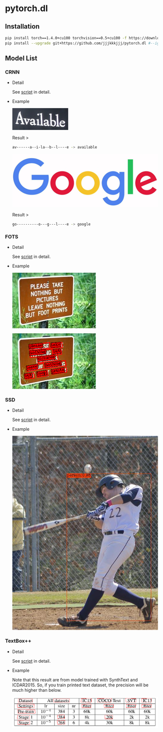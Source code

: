 # pytorch.dl

## Installation
```bash
pip install torch==1.4.0+cu100 torchvision==0.5+cu100 -f https://download.pytorch.org/whl/torch_stable.html
pip install --upgrade git+https://github.com/jjjkkkjjj/pytorch.dl #--ignore-installed pycurl # <- maybe needed
```

## Model List

### CRNN

- Detail

  See [script](https://github.com/jjjkkkjjj/pytorch.dl/tree/master/scripts/crnn) in detail.

- Example

  ![demo](./scripts/crnn/assets/demo.png?raw=true "demo")

  Result >

  ```bash
  av------a--i-la--b--l----e -> available
  ```

  ![test](./scripts/crnn/assets/test.jpg?raw=true "test")

  Result >

  ```bash
  go----------o---g---l----e -> google
  ```

  

### FOTS

- Detail

  See [script](https://github.com/jjjkkkjjj/pytorch.dl/tree/master/scripts/fots) in detail.

- Example

  ![aa](./scripts/fots/assets/download.jpeg?raw=true "test")

  ![aa-result](./scripts/fots/assets/download-result.png?raw=true "test")



### SSD

- Detail

  See [script](https://github.com/jjjkkkjjj/pytorch.dl/tree/master/scripts/ssd) in detail.

- Example

  ![result img](./scripts/ssd/assets/coco_testimg-result.jpg?raw=true "result img")

### TextBox++

- Detail

  See [script](https://github.com/jjjkkkjjj/pytorch.dl/tree/master/scripts/textboxes%2B%2B) in detail.

- Example

  Note that this result are from model trained with SynthText and ICDAR2015. So, if you train printed text dataset, the precision will be much higher than below.

  ![icdar-trained img](./scripts/textboxes++/assets/train-icdar-result.png?raw=true "icdar-trained img")